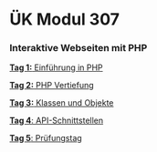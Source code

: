 # ÜK Modul 307

### Interaktive Webseiten mit PHP

[**Tag 1:** Einführung in PHP](/ilv.307/01-modul-307)

[**Tag 2:** PHP Vertiefung](/ilv.307/02-modul-307)

[**Tag 3:** Klassen und Objekte](/ilv.307/03-modul-307)

[**Tag 4**: API-Schnittstellen](/ilv.307/04-modul-307)

[**Tag 5**: Prüfungstag](/ilv.307/05-modul-307)
<!--stackedit_data:
eyJoaXN0b3J5IjpbLTI0ODg5MDQxMywtMTYyNjU1MzI1MSwtOD
QyMzU1MjA5LDE4Njk2NTg5NDAsOTk4MDcwNTgzLC02MTQzMzM4
NTEsLTExMDExNjMwMjIsNDA5MDUxMzY0LDE5NTkwMTMwODUsOD
kzMDI5NDU0LC0xNDQzNDI4MTc4LC0xMzYyMDAxNjg5LDE0Njkx
ODU5Ml19
-->